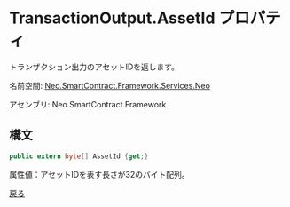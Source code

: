 # TransactionOutput.AssetId プロパティ

トランザクション出力のアセットIDを返します。

名前空間: [Neo.SmartContract.Framework.Services.Neo](../../neo.md)

アセンブリ: Neo.SmartContract.Framework

## 構文

```c#
public extern byte[] AssetId {get;}
```

属性値：アセットIDを表す長さが32のバイト配列。



[戻る](../TransactionOutput.md)
